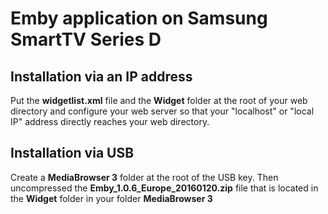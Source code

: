 # Emby application on Samsung SmartTV Series D

## Installation via an IP address

Put the **widgetlist.xml** file and the **Widget** folder at the root of your web directory and configure your web server so that your "localhost" or "local IP" address directly reaches your web directory.

## Installation via USB

Create a **MediaBrowser 3** folder at the root of the USB key. Then uncompressed the **Emby_1.0.6_Europe_20160120.zip** file that is located in the **Widget** folder in your folder **MediaBrowser 3**

